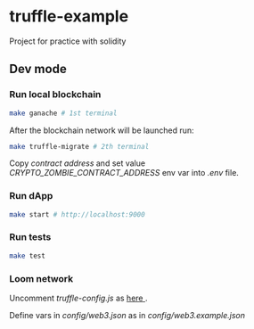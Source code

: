 # truffle-example

<p>Project for practice with solidity</p>

## Dev mode

### Run local blockchain

```bash
make ganache # 1st terminal
```

<p>After the blockchain network will be launched run:</p>

```bash
make truffle-migrate # 2th terminal
```

<p>Copy <i>contract address</i> and set value <i>CRYPTO_ZOMBIE_CONTRACT_ADDRESS</i> env var into <i>.env</i> file.</p>

### Run dApp

```bash
make start # http://localhost:9000
```

### Run tests

```bash
make test
```

### Loom network

<p>
  Uncomment <i>truffle-config.js</i> as 
  <a href="https://cryptozombies.io/en/lesson/11/chapter/14">
  here
  </a>.
</p>
<p>Define vars in <i>config/web3.json</i> as in <i>config/web3.example.json</i></p>
